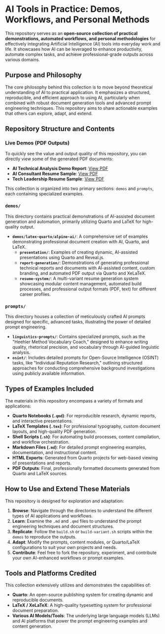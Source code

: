 # AI Tools in Practice: Demos, Workflows, and Personal Methods

This repository serves as an **open-source collection of practical demonstrations, automated workflows, and personal methodologies** for effectively integrating Artificial Intelligence (AI) tools into everyday work and life. It showcases how AI can be leveraged to enhance productivity, automate complex tasks, and achieve professional-grade outputs across various domains.

## Purpose and Philosophy

The core philosophy behind this collection is to move beyond theoretical understanding of AI to practical application. It emphasizes a structured, reproducible, and efficient approach to using AI, particularly when combined with robust document generation tools and advanced prompt engineering techniques. This repository aims to share actionable examples that others can explore, adapt, and extend.

## Repository Structure and Contents

### Live Demos (PDF Outputs)

To quickly see the value and output quality of this repository, you can directly view some of the generated PDF documents:

*   **AI Technical Analysis Demo Report**: [View PDF](demos/latex-quarto/alpine-ai/report-generation/output/AI_Technical_Analysis_Demo.pdf)
*   **AI Consultant Resume Sample**: [View PDF](demos/latex-quarto/alpine-ai/resume-system/outputs/ai-consultant/ai-consultant-resume.pdf)
*   **Tech Leadership Resume Sample**: [View PDF](demos/latex-quarto/alpine-ai/resume-system/outputs/tech-leadership/tech-leadership-resume.pdf)



This collection is organized into two primary sections: `demos` and `prompts`, each containing specialized examples.

### `demos/`

This directory contains practical demonstrations of AI-assisted document generation and automation, primarily utilizing Quarto and LaTeX for high-quality output.

*   **`demos/latex-quarto/alpine-ai/`**: A comprehensive set of examples demonstrating professional document creation with AI, Quarto, and LaTeX.
    *   **`presentation/`**: Examples of creating dynamic, AI-assisted presentations using Quarto and Reveal.js.
    *   **`report-generation/`**: Demonstrations of generating professional technical reports and documents with AI-assisted content, custom branding, and automated PDF output via Quarto and XeLaTeX.
    *   **`resume-system/`**: A multi-variant resume generation system showcasing modular content management, automated build processes, and professional output formats (PDF, text) for different career profiles.

### `prompts/`

This directory houses a collection of meticulously crafted AI prompts designed for specific, advanced tasks, illustrating the power of detailed prompt engineering.

*   **`linguistics-prompts/`**: Contains specialized prompts, such as the "Heehler Method Vocabulary Coach," designed to enhance writing quality, rhetorical precision, and vocabulary through AI-guided linguistic analysis.
*   **`osint/`**: Includes detailed prompts for Open-Source Intelligence (OSINT) tasks, like "Individual Reputation Research," outlining structured approaches for conducting comprehensive background investigations using publicly available information.

## Types of Examples Included

The materials in this repository encompass a variety of formats and applications:

*   **Quarto Notebooks (`.qmd`)**: For reproducible research, dynamic reports, and interactive presentations.
*   **LaTeX Templates (`.tex`)**: For professional typography, custom document layouts, and high-quality PDF generation.
*   **Shell Scripts (`.sh`)**: For automating build processes, content compilation, and workflow orchestration.
*   **Markdown Files (`.md`)**: For detailed prompt engineering examples, documentation, and instructional content.
*   **HTML Exports**: Generated from Quarto projects for web-based viewing of presentations and reports.
*   **PDF Outputs**: Final, professionally formatted documents generated from Quarto and LaTeX sources.

## How to Use and Extend These Materials

This repository is designed for exploration and adaptation:

1.  **Browse**: Navigate through the directories to understand the different types of AI applications and workflows.
2.  **Learn**: Examine the `.md` and `.qmd` files to understand the prompt engineering techniques and document structures.
3.  **Replicate**: Follow the `build.sh` or `build-variant.sh` scripts within the `demos` to reproduce the outputs.
4.  **Adapt**: Modify the prompts, content modules, or Quarto/LaTeX configurations to suit your own projects and needs.
5.  **Contribute**: Feel free to fork the repository, experiment, and contribute your own AI-enhanced workflows or prompt examples.

## Tools and Platforms Credited

This collection extensively utilizes and demonstrates the capabilities of:

*   **Quarto**: An open-source publishing system for creating dynamic and reproducible documents.
*   **LaTeX / XeLaTeX**: A high-quality typesetting system for professional document preparation.
*   **Various AI Models/Tools**: The underlying large language models (LLMs) and AI platforms that power the prompt engineering examples and content generation.